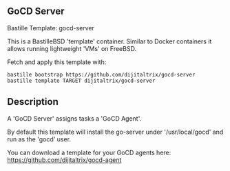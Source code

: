 ## GoCD Server
Bastille Template: gocd-server

This is a BastilleBSD 'template' container. Similar to Docker containers it allows running lightweight 'VMs' on FreeBSD.

Fetch and apply this template with:

```shell
bastille bootstrap https://github.com/dijitaltrix/gocd-server
bastille template TARGET dijitaltrix/gocd-server
```

## Description
A 'GoCD Server' assigns tasks a 'GoCD Agent'.

By default this template will install the go-server under '/usr/local/gocd' and run as the 'gocd' user.

You can download a template for your GoCD agents here: 
https://github.com/dijitaltrix/gocd-agent

